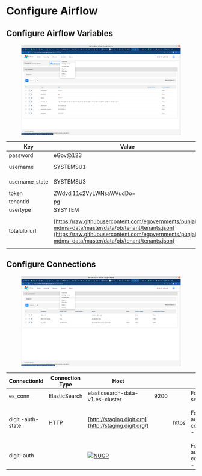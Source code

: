 # Configure Airflow

## Configure Airflow Variables <a href="#configure-the-airflow-variables" id="configure-the-airflow-variables"></a>

<figure><img src="../../../../../.gitbook/assets/image-20220818-102218.png" alt=""><figcaption></figcaption></figure>

| Key             | Value                                                                                                                                                                                                    | Remark                          |
| --------------- | -------------------------------------------------------------------------------------------------------------------------------------------------------------------------------------------------------- | ------------------------------- |
| password        | eGov@123                                                                                                                                                                                                 |                                 |
| username        | SYSTEMSU1                                                                                                                                                                                                | for Upyog                       |
| username\_state | SYSTEMSU3                                                                                                                                                                                                | for staging                     |
| token           | ZWdvdi11c2VyLWNsaWVudDo=                                                                                                                                                                                 |                                 |
| tenantid        | pg                                                                                                                                                                                                       |                                 |
| usertype        | SYSYTEM                                                                                                                                                                                                  |                                 |
| totalulb\_url   | [https://raw.githubusercontent.com/egovernments/punjab-mdms-data/master/data/pb/tenant/tenants.json](https://raw.githubusercontent.com/egovernments/punjab-mdms-data/master/data/pb/tenant/tenants.json) | for reading the ulb’s of punjab |

## Configure Connections <a href="#configure-the-connections" id="configure-the-connections"></a>

<figure><img src="../../../../../.gitbook/assets/image-20220818-102252.png" alt=""><figcaption></figcaption></figure>

| ConnectionId      | Connection Type     | Host                                                                               |      |                      |                                                      |
| ----------------- | ------------------- | ---------------------------------------------------------------------------------- | ---- | -------------------- | ---------------------------------------------------- |
| es\_conn          | ElasticSearch       | elasticsearch-data-v1.es-cluster                                                   | 9200 |                      | For the ES server                                    |
| digit -auth-state | <p>HTTP</p><p> </p> | [http://staging.digit.org](http://staging.digit.org/)                              |      | <p>https</p><p> </p> | <p>For the auth api conenction - Staging</p><p> </p> |
| digit-auth        |                     | [![](https://upyog.niua.org/citizen/browser-icon.png)NUGP](http://upyog.niua.org/) |      |                      | For the auth api conenction - UPYOG                  |
